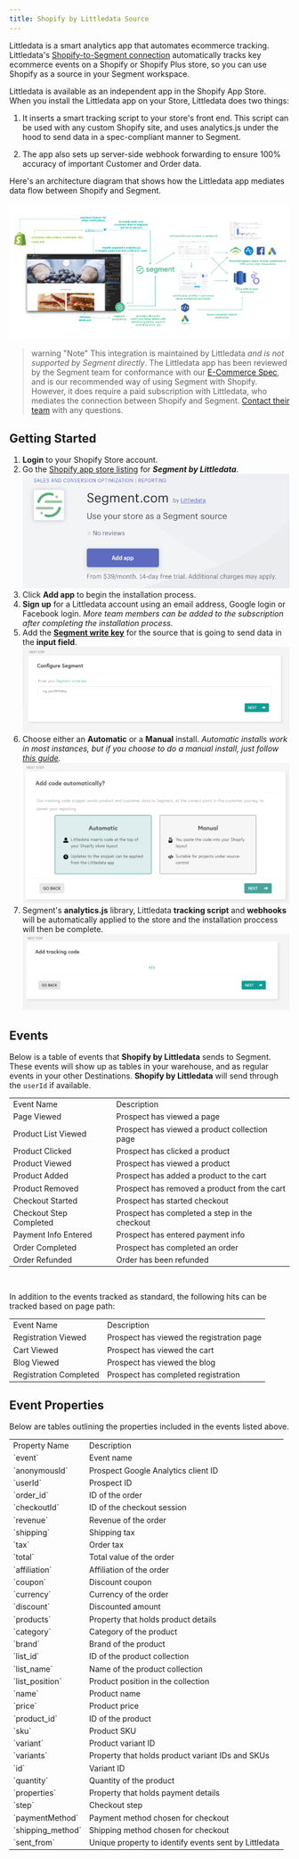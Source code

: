 ```yaml
---
title: Shopify by Littledata Source
---
```


<!-- LR Note: the working copy of the source catalog YML we built on showed this in the `website` source though as of Nov 18 it's labeled cloud-source --> 

Littledata is a smart analytics app that automates ecommerce tracking. Littledata's [Shopify-to-Segment connection](https://www.littledata.io/connections/segment/?utm_source=segmentio&utm_medium=docs&utm_campaign=partners) automatically tracks key ecommerce events on a Shopify or Shopify Plus store, so you can use Shopify as a source in your Segment workspace.

Littledata is available as an independent app in the Shopify App Store. When you install the Littledata app on your Store, Littledata does two things: 

1. It inserts a smart tracking script to your store's front end. This script can be used with any custom Shopify site, and uses analytics.js under the hood to send data in a spec-compliant manner to Segment. 

2. The app also sets up server-side webhook forwarding to ensure 100% accuracy of important Customer and Order data. 

Here's an architecture diagram that shows how the Littledata app mediates data flow between Shopify and Segment. 

![](images/littledata_arch.png)

> warning "Note"
> This integration is maintained by Littledata _and is not supported by Segment directly_. The Littledata app has been reviewed by the Segment team for conformance with our [E-Commerce Spec](/docs/connections/spec/ecommerce/v2/), and is our recommended way of using Segment with Shopify. However, it does require a paid subscription with Littledata, who mediates the connection between Shopify and Segment. [Contact their team](mailto:support@littledata.io) with any questions.


## Getting Started

1. **Login** to your Shopify Store account.
2. Go the [Shopify app store listing](https://apps.shopify.com/segment-com-by-littledata) for ***Segment by Littledata***.
![](images/Nd5L0C6.png)
4. Click **Add app** to begin the installation process.
5. **Sign up** for a Littledata account using an email address, Google login or Facebook login. *More team members can be added to the subscription after completing the installation process.*
6. Add the [**Segment write key**](https://segment.com/docs/guides/setup/how-do-i-find-my-write-key/) for the source that is going to send data in the **input field**.
![](images/eLUh6GF.png)
7. Choose either an **Automatic** or a **Manual** install. *Automatic installs work in most instances, but if you choose to do a manual install, just follow [this guide](https://blog.littledata.io/help/posts/segment-installation-guide/).*
![](images/iYM76VI.png)
9. Segment's **analytics.js** library, Littledata **tracking script** and **webhooks** will be automatically applied to the store and the installation proccess will then be complete.
![](images/kvjNx4M.png)

## Events

Below is a table of events that **Shopify by Littledata** sends to Segment. These events will show up as tables in your warehouse, and as regular events in your other Destinations. **Shopify by Littledata** will send through the `userId` if available.

<table>
  <tr>
   <td>Event Name</td>
   <td>Description</td>
  </tr>
  <tr>
   <td>Page Viewed</td>
   <td>Prospect has viewed a page</td>
  </tr>
  <tr>
   <td>Product List Viewed</td>
   <td>Prospect has viewed a product collection page</td>
  </tr>
  <tr>
   <td>Product Clicked</td>
   <td>Prospect has clicked a product</td>
  </tr>
  <tr>
   <td>Product Viewed</td>
   <td>Prospect has viewed a product</td>
  </tr>
  <tr>
   <td>Product Added</td>
   <td>Prospect has added a product to the cart</td>
  </tr>
  <tr>
   <td>Product Removed</td>
   <td>Prospect has removed a product from the cart</td>
  </tr>
  <tr>
   <td>Checkout Started</td>
   <td>Prospect has started checkout</td>
  </tr>
  <tr>
   <td>Checkout Step Completed</td>
   <td>Prospect has completed a step in the checkout </td>
  </tr>
  <tr>
   <td>Payment Info Entered</td>
   <td>Prospect has entered payment info</td>
  </tr>
  <tr>
   <td>Order Completed</td>
   <td>Prospect has completed an order</td>
  </tr>
  <tr>
   <td>Order Refunded</td>
   <td>Order has been refunded</td>
  </tr>
</table>
<br>

In addition to the events tracked as standard, the following hits can be tracked based on page path:
<table>
  <tr>
   <td>Event Name</td>
   <td>Description</td>
  </tr>
  <tr>
   <td>Registration Viewed</td>
   <td>Prospect has viewed the registration page</td>
  </tr>
  <tr>
   <td>Cart Viewed</td>
   <td>Prospect has viewed the cart</td>
  </tr>
  <tr>
   <td>Blog Viewed</td>
   <td>Prospect has viewed the blog</td>
  </tr>
  <tr>
   <td>Registration Completed</td>
   <td>Prospect has completed registration</td>
  </tr>
</table>

## Event Properties

Below are tables outlining the properties included in the events listed above.

<table>
  <tr>
   <td>Property Name</td>
   <td>Description</td>
  </tr>
  <tr>
   <td>`event`</td>
   <td>Event name</td>
  </tr>
    <tr>
   <td>`anonymousId`</td>
   <td>Prospect Google Analytics client ID</td>
  </tr>
  <tr>
   <td>`userId`</td>
   <td>Prospect ID</td>
  </tr>
  <tr>
   <td>`order_id`</td>
   <td>ID of the order</td>
  </tr>
  <tr>
   <td>`checkoutId`</td>
   <td>ID of the checkout session</td>
  </tr>
  <tr>
   <td>`revenue`</td>
   <td>Revenue of the order</td>
  </tr>
  <tr>
   <td>`shipping`</td>
   <td>Shipping tax</td>
  </tr>
  <tr>
   <td>`tax`</td>
   <td>Order tax</td>
  </tr>
  <tr>
   <td>`total`</td>
   <td>Total value of the order</td>
  </tr>
  <tr>
   <td>`affiliation`</td>
   <td>Affiliation of the order</td>
  </tr>
  <tr>
   <td>`coupon`</td>
   <td>Discount coupon</td>
  </tr>
  <tr>
   <td>`currency`</td>
   <td>Currency of the order</td>
  </tr>
  <tr>
   <td>`discount`</td>
   <td>Discounted amount</td>
  </tr>
  <tr>
   <td>`products`</td>
   <td>Property that holds product details</td>
  </tr>
  <tr>
   <td>`category`</td>
   <td>Category of the product</td>
  </tr>
  <tr>
   <td>`brand`</td>
   <td>Brand of the product</td>
  </tr>
  <tr>
   <td>`list_id`</td>
   <td>ID of the product collection</td>
  </tr>
    <tr>
   <td>`list_name`</td>
   <td>Name of the product collection</td>
  </tr>
    <tr>
   <td>`list_position`</td>
   <td>Product position in the collection</td>
  </tr>
<tr>
   <td>`name`</td>
   <td>Product name</td>
  </tr>
      <tr>
   <td>`price`</td>
   <td>Product price</td>
  </tr>
      <tr>
   <td>`product_id`</td>
   <td>ID of the product</td>
  </tr>
      <tr>
   <td>`sku`</td>
   <td>Product SKU</td>
  </tr>
      <tr>
   <td>`variant`</td>
   <td>Product variant ID</td>
  </tr>
        <tr>
   <td>`variants`</td>
   <td>Property that holds product variant IDs and SKUs</td>
  </tr>
        <tr>
   <td>`id`</td>
   <td>Variant ID</td>
  </tr>
      <tr>
   <td>`quantity`</td>
   <td>Quantity of the product</td>
  </tr>
      <tr>
   <td>`properties`</td>
   <td>Property that holds payment details</td>
  </tr>
    <tr>
   <td>`step`</td>
   <td>Checkout step</td>
  </tr>
    <tr>
   <td>`paymentMethod`</td>
   <td>Payment method chosen for checkout</td>
  </tr>
    <tr>
   <td>`shipping_method`</td>
   <td>Shipping method chosen for checkout</td>
  </tr>
    <tr>
   <td>`sent_from`</td>
   <td>Unique property to identify events sent by Littledata</td>
  </tr>
</table>
